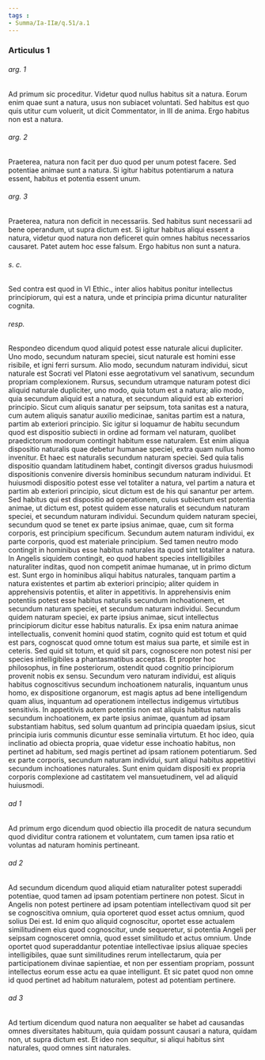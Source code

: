 ```yaml
---
tags : 
- Summa/Ia-IIæ/q.51/a.1
---
```


### Articulus 1

###### arg. 1
Ad primum sic proceditur. Videtur quod nullus habitus sit a natura. Eorum enim quae sunt a natura, usus non subiacet voluntati. Sed habitus est quo quis utitur cum voluerit, ut dicit Commentator, in III de anima. Ergo habitus non est a natura.

###### arg. 2
Praeterea, natura non facit per duo quod per unum potest facere. Sed potentiae animae sunt a natura. Si igitur habitus potentiarum a natura essent, habitus et potentia essent unum.

###### arg. 3
Praeterea, natura non deficit in necessariis. Sed habitus sunt necessarii ad bene operandum, ut supra dictum est. Si igitur habitus aliqui essent a natura, videtur quod natura non deficeret quin omnes habitus necessarios causaret. Patet autem hoc esse falsum. Ergo habitus non sunt a natura.

###### s. c.
Sed contra est quod in VI Ethic., inter alios habitus ponitur intellectus principiorum, qui est a natura, unde et principia prima dicuntur naturaliter cognita.

###### resp.
Respondeo dicendum quod aliquid potest esse naturale alicui dupliciter. Uno modo, secundum naturam speciei, sicut naturale est homini esse risibile, et igni ferri sursum. Alio modo, secundum naturam individui, sicut naturale est Socrati vel Platoni esse aegrotativum vel sanativum, secundum propriam complexionem. Rursus, secundum utramque naturam potest dici aliquid naturale dupliciter, uno modo, quia totum est a natura; alio modo, quia secundum aliquid est a natura, et secundum aliquid est ab exteriori principio. Sicut cum aliquis sanatur per seipsum, tota sanitas est a natura, cum autem aliquis sanatur auxilio medicinae, sanitas partim est a natura, partim ab exteriori principio. Sic igitur si loquamur de habitu secundum quod est dispositio subiecti in ordine ad formam vel naturam, quolibet praedictorum modorum contingit habitum esse naturalem. Est enim aliqua dispositio naturalis quae debetur humanae speciei, extra quam nullus homo invenitur. Et haec est naturalis secundum naturam speciei. Sed quia talis dispositio quandam latitudinem habet, contingit diversos gradus huiusmodi dispositionis convenire diversis hominibus secundum naturam individui. Et huiusmodi dispositio potest esse vel totaliter a natura, vel partim a natura et partim ab exteriori principio, sicut dictum est de his qui sanantur per artem. Sed habitus qui est dispositio ad operationem, cuius subiectum est potentia animae, ut dictum est, potest quidem esse naturalis et secundum naturam speciei, et secundum naturam individui. Secundum quidem naturam speciei, secundum quod se tenet ex parte ipsius animae, quae, cum sit forma corporis, est principium specificum. Secundum autem naturam individui, ex parte corporis, quod est materiale principium. Sed tamen neutro modo contingit in hominibus esse habitus naturales ita quod sint totaliter a natura. In Angelis siquidem contingit, eo quod habent species intelligibiles naturaliter inditas, quod non competit animae humanae, ut in primo dictum est. Sunt ergo in hominibus aliqui habitus naturales, tanquam partim a natura existentes et partim ab exteriori principio; aliter quidem in apprehensivis potentiis, et aliter in appetitivis. In apprehensivis enim potentiis potest esse habitus naturalis secundum inchoationem, et secundum naturam speciei, et secundum naturam individui. Secundum quidem naturam speciei, ex parte ipsius animae, sicut intellectus principiorum dicitur esse habitus naturalis. Ex ipsa enim natura animae intellectualis, convenit homini quod statim, cognito quid est totum et quid est pars, cognoscat quod omne totum est maius sua parte, et simile est in ceteris. Sed quid sit totum, et quid sit pars, cognoscere non potest nisi per species intelligibiles a phantasmatibus acceptas. Et propter hoc philosophus, in fine posteriorum, ostendit quod cognitio principiorum provenit nobis ex sensu. Secundum vero naturam individui, est aliquis habitus cognoscitivus secundum inchoationem naturalis, inquantum unus homo, ex dispositione organorum, est magis aptus ad bene intelligendum quam alius, inquantum ad operationem intellectus indigemus virtutibus sensitivis. In appetitivis autem potentiis non est aliquis habitus naturalis secundum inchoationem, ex parte ipsius animae, quantum ad ipsam substantiam habitus, sed solum quantum ad principia quaedam ipsius, sicut principia iuris communis dicuntur esse seminalia virtutum. Et hoc ideo, quia inclinatio ad obiecta propria, quae videtur esse inchoatio habitus, non pertinet ad habitum, sed magis pertinet ad ipsam rationem potentiarum. Sed ex parte corporis, secundum naturam individui, sunt aliqui habitus appetitivi secundum inchoationes naturales. Sunt enim quidam dispositi ex propria corporis complexione ad castitatem vel mansuetudinem, vel ad aliquid huiusmodi.

###### ad 1
Ad primum ergo dicendum quod obiectio illa procedit de natura secundum quod dividitur contra rationem et voluntatem, cum tamen ipsa ratio et voluntas ad naturam hominis pertineant.

###### ad 2
Ad secundum dicendum quod aliquid etiam naturaliter potest superaddi potentiae, quod tamen ad ipsam potentiam pertinere non potest. Sicut in Angelis non potest pertinere ad ipsam potentiam intellectivam quod sit per se cognoscitiva omnium, quia oporteret quod esset actus omnium, quod solius Dei est. Id enim quo aliquid cognoscitur, oportet esse actualem similitudinem eius quod cognoscitur, unde sequeretur, si potentia Angeli per seipsam cognosceret omnia, quod esset similitudo et actus omnium. Unde oportet quod superaddantur potentiae intellectivae ipsius aliquae species intelligibiles, quae sunt similitudines rerum intellectarum, quia per participationem divinae sapientiae, et non per essentiam propriam, possunt intellectus eorum esse actu ea quae intelligunt. Et sic patet quod non omne id quod pertinet ad habitum naturalem, potest ad potentiam pertinere.

###### ad 3
Ad tertium dicendum quod natura non aequaliter se habet ad causandas omnes diversitates habituum, quia quidam possunt causari a natura, quidam non, ut supra dictum est. Et ideo non sequitur, si aliqui habitus sint naturales, quod omnes sint naturales.

